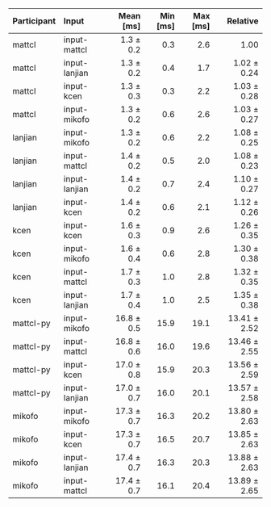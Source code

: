 | Participant | Input | Mean [ms] | Min [ms] | Max [ms] | Relative |
|:---|:---|---:|---:|---:|---:|
| mattcl | input-mattcl | 1.3 ± 0.2 | 0.3 | 2.6 | 1.00 |
| mattcl | input-lanjian | 1.3 ± 0.2 | 0.4 | 1.7 | 1.02 ± 0.24 |
| mattcl | input-kcen | 1.3 ± 0.3 | 0.3 | 2.2 | 1.03 ± 0.28 |
| mattcl | input-mikofo | 1.3 ± 0.2 | 0.6 | 2.6 | 1.03 ± 0.27 |
| lanjian | input-mikofo | 1.3 ± 0.2 | 0.6 | 2.2 | 1.08 ± 0.25 |
| lanjian | input-mattcl | 1.4 ± 0.2 | 0.5 | 2.0 | 1.08 ± 0.23 |
| lanjian | input-lanjian | 1.4 ± 0.2 | 0.7 | 2.4 | 1.10 ± 0.27 |
| lanjian | input-kcen | 1.4 ± 0.2 | 0.6 | 2.1 | 1.12 ± 0.26 |
| kcen | input-kcen | 1.6 ± 0.3 | 0.9 | 2.6 | 1.26 ± 0.35 |
| kcen | input-mikofo | 1.6 ± 0.4 | 0.6 | 2.8 | 1.30 ± 0.38 |
| kcen | input-mattcl | 1.7 ± 0.3 | 1.0 | 2.8 | 1.32 ± 0.35 |
| kcen | input-lanjian | 1.7 ± 0.4 | 1.0 | 2.5 | 1.35 ± 0.38 |
| mattcl-py | input-mikofo | 16.8 ± 0.5 | 15.9 | 19.1 | 13.41 ± 2.52 |
| mattcl-py | input-mattcl | 16.8 ± 0.6 | 16.0 | 19.6 | 13.46 ± 2.55 |
| mattcl-py | input-kcen | 17.0 ± 0.8 | 15.9 | 20.3 | 13.56 ± 2.59 |
| mattcl-py | input-lanjian | 17.0 ± 0.7 | 16.0 | 20.1 | 13.57 ± 2.58 |
| mikofo | input-mikofo | 17.3 ± 0.7 | 16.3 | 20.2 | 13.80 ± 2.63 |
| mikofo | input-kcen | 17.3 ± 0.7 | 16.5 | 20.7 | 13.85 ± 2.63 |
| mikofo | input-lanjian | 17.4 ± 0.7 | 16.3 | 20.3 | 13.88 ± 2.63 |
| mikofo | input-mattcl | 17.4 ± 0.7 | 16.1 | 20.4 | 13.89 ± 2.65 |
